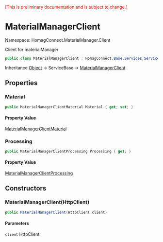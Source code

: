 <span style="color:red">[This is preliminary documentation and is subject to change.] </span>
# MaterialManagerClient

Namespace: HomagConnect.MaterialManager.Client

Client for materialManager

```csharp
public class MaterialManagerClient : HomagConnect.Base.Services.ServiceBase
```

Inheritance [Object](https://docs.microsoft.com/en-us/dotnet/api/system.object) → ServiceBase → [MaterialManagerClient](./homagconnect.materialmanager.client.materialmanagerclient.md)

## Properties

### **Material**

```csharp
public MaterialManagerClientMaterial Material { get; set; }
```

#### Property Value

[MaterialManagerClientMaterial](./homagconnect.materialmanager.client.materialmanagerclientmaterial.md)<br>

### **Processing**

```csharp
public MaterialManagerClientProcessing Processing { get; }
```

#### Property Value

[MaterialManagerClientProcessing](./homagconnect.materialmanager.client.processing.md)<br>

## Constructors

### **MaterialManagerClient(HttpClient)**

```csharp
public MaterialManagerClient(HttpClient client)
```

#### Parameters

`client` HttpClient<br>